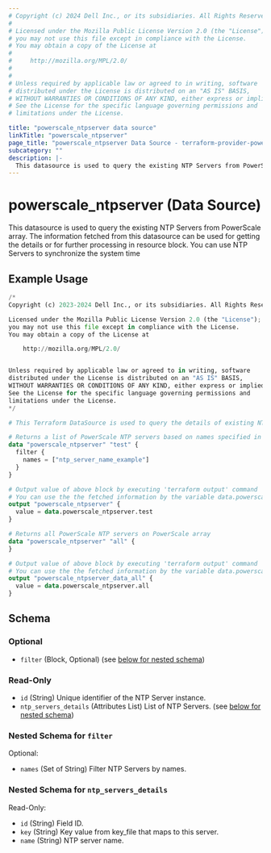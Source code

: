 ```yaml
---
# Copyright (c) 2024 Dell Inc., or its subsidiaries. All Rights Reserved.
#
# Licensed under the Mozilla Public License Version 2.0 (the "License");
# you may not use this file except in compliance with the License.
# You may obtain a copy of the License at
#
#     http://mozilla.org/MPL/2.0/
#
#
# Unless required by applicable law or agreed to in writing, software
# distributed under the License is distributed on an "AS IS" BASIS,
# WITHOUT WARRANTIES OR CONDITIONS OF ANY KIND, either express or implied.
# See the License for the specific language governing permissions and
# limitations under the License.

title: "powerscale_ntpserver data source"
linkTitle: "powerscale_ntpserver"
page_title: "powerscale_ntpserver Data Source - terraform-provider-powerscale"
subcategory: ""
description: |-
  This datasource is used to query the existing NTP Servers from PowerScale array. The information fetched from this datasource can be used for getting the details or for further processing in resource block. You can use NTP Servers to synchronize the system time
---
```


# powerscale_ntpserver (Data Source)

This datasource is used to query the existing NTP Servers from PowerScale array. The information fetched from this datasource can be used for getting the details or for further processing in resource block. You can use NTP Servers to synchronize the system time

## Example Usage

```terraform
/*
Copyright (c) 2023-2024 Dell Inc., or its subsidiaries. All Rights Reserved.

Licensed under the Mozilla Public License Version 2.0 (the "License");
you may not use this file except in compliance with the License.
You may obtain a copy of the License at

    http://mozilla.org/MPL/2.0/


Unless required by applicable law or agreed to in writing, software
distributed under the License is distributed on an "AS IS" BASIS,
WITHOUT WARRANTIES OR CONDITIONS OF ANY KIND, either express or implied.
See the License for the specific language governing permissions and
limitations under the License.
*/

# This Terraform DataSource is used to query the details of existing NTP servers from PowerScale array.

# Returns a list of PowerScale NTP servers based on names specified in the filter block.
data "powerscale_ntpserver" "test" {
  filter {
    names = ["ntp_server_name_example"]
  }
}

# Output value of above block by executing 'terraform output' command
# You can use the the fetched information by the variable data.powerscale_ntpserver.test
output "powerscale_ntpserver" {
  value = data.powerscale_ntpserver.test
}

# Returns all PowerScale NTP servers on PowerScale array
data "powerscale_ntpserver" "all" {
}

# Output value of above block by executing 'terraform output' command
# You can use the the fetched information by the variable data.powerscale_ntpserver.all
output "powerscale_ntpserver_data_all" {
  value = data.powerscale_ntpserver.all
}
```

<!-- schema generated by tfplugindocs -->
## Schema

### Optional

- `filter` (Block, Optional) (see [below for nested schema](#nestedblock--filter))

### Read-Only

- `id` (String) Unique identifier of the NTP Server instance.
- `ntp_servers_details` (Attributes List) List of NTP Servers. (see [below for nested schema](#nestedatt--ntp_servers_details))

<a id="nestedblock--filter"></a>
### Nested Schema for `filter`

Optional:

- `names` (Set of String) Filter NTP Servers by names.


<a id="nestedatt--ntp_servers_details"></a>
### Nested Schema for `ntp_servers_details`

Read-Only:

- `id` (String) Field ID.
- `key` (String) Key value from key_file that maps to this server.
- `name` (String) NTP server name.